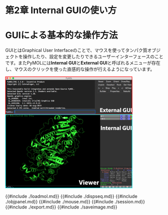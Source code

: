 # 第2章 Internal GUIの使い方

# GUIによる基本的な操作方法
GUIとはGraphical User Interfaceのことで、マウスを使ってタンパク質オブジェクトを操作したり、設定を変更したりできるユーザーインターフェースのことです。またPyMOLには**Internal GUI**と**External GUI**と呼ばれるメニューが存在し、マウスのクリックを使った直感的な操作が行えるようになっています。

<img src="./image/gui.png" width="80%">

{{#include ./loadmol.md}}
{{#include ./dispseq.md}}
{{#include ./objpanel.md}}
{{#include ./mouse.md}}
{{#include ./session.md}}
{{#include ./export.md}}
{{#include ./saveimage.md}}
